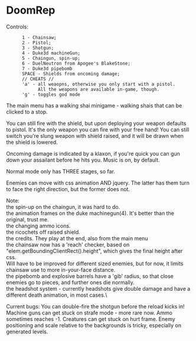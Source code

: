 # DoomRep
Controls: 

          1 - Chainsaw;
          2 - Pistol;
          3 - Shotgun;
          4 - Duke3d machineGun;
          5 - Chaingun, spin-up;
          6 - DuelNeutron from Apogee's BlakeStone;
          7 - Duke3d pipebomb
          SPACE - Shields from oncoming damage;
          // CHEATS //
          'a' - all weaopns, otherwise you only start with a pistol.
                All the weapons are available in-game, though.
          'g' - toggles god mode

The main menu has a walking shai minigame - walking shais that can be clicked to a stop.

You can still fire with the shield, but upon deploying your weapon defaults to pistol. It's the only weapon you can fire with your free hand!
You can still switch you're slung weapon with shield raised, and it will be drawn when the shield is lowered.

Oncoming damage is indicated by a klaxon, if you're quick you can gun down your assailant before he hits you.
Music is on, by default.

Normal mode only has THREE stages, so far.

Enemies can move with css animation AND jquery. The latter has them turn to face the right direction, but the former does not.

Note:\
the spin-up on the chaingun, it was hard to do.\
the animation frames on the duke machinegun(4). It's better than the original, trust me.\
the changing ammo icons.\
the ricochets off raised shield.\
the credits. They play at the end, also from the main menu\
the chainsaw now has a 'reach' checker, based on "elem.getBoundingClientRect().height", which gives the final height after css.\
Will have to be improved for different sized enemies, but for now, it limits chainsaw use to more in-your-face distance.\
the pipebomb and explosive barrels have a 'gib' radius, so that close enemies go to pieces, and further ones die normally.\
the headshot system - currently headshots give double damage and have a different death animation, in most cases.\

Current bugs:
You can double-fire the shotgun before the reload kicks in!
Machine guns can get stuck on strafe mode - more rare now.
Ammo sometimes reaches -1.
Creatures can get stuck on hurt frame.
Enemy positioning and scale relative to the backgrounds is tricky, especially on generated levels.

